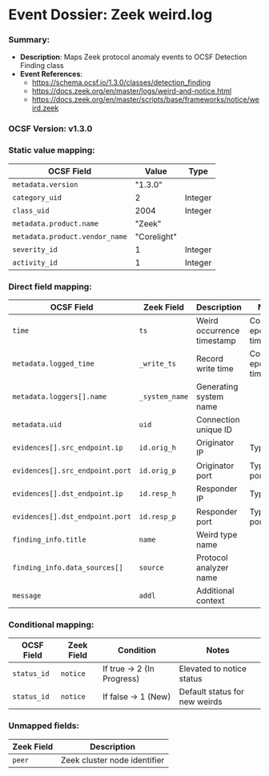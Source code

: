 # Event Dossier: Zeek weird.log
### Summary:
- **Description**: Maps Zeek protocol anomaly events to OCSF Detection Finding class
- **Event References**:
  - https://schema.ocsf.io/1.3.0/classes/detection_finding
  - https://docs.zeek.org/en/master/logs/weird-and-notice.html
  - https://docs.zeek.org/en/master/scripts/base/frameworks/notice/weird.zeek

### OCSF Version: v1.3.0

### Static value mapping:
| OCSF Field                     | Value          | Type       |
|-------------------------------|----------------|------------|
| `metadata.version`            | "1.3.0"        |            |
| `category_uid`                | 2              | Integer    |
| `class_uid`                   | 2004           | Integer    |
| `metadata.product.name`       | "Zeek"         |            |
| `metadata.product.vendor_name`| "Corelight"    |            |
| `severity_id`                 | 1              | Integer    |
| `activity_id`                 | 1              | Integer    |

### Direct field mapping:
| OCSF Field                     | Zeek Field              | Description                                | Notes                      |
|-------------------------------|-------------------------|--------------------------------------------|----------------------------|
| `time`                        | `ts`                    | Weird occurrence timestamp                 | Convert to epoch timestamp |
| `metadata.logged_time`        | `_write_ts`             | Record write time                          | Convert to epoch timestamp |
| `metadata.loggers[].name`     | `_system_name`          | Generating system name                     |                            |
| `metadata.uid`                | `uid`                   | Connection unique ID                       |                            |
| `evidences[].src_endpoint.ip` | `id.orig_h`             | Originator IP                              | Type: ip_t                 |
| `evidences[].src_endpoint.port` | `id.orig_p`           | Originator port                            | Type: port_t               |
| `evidences[].dst_endpoint.ip` | `id.resp_h`             | Responder IP                               | Type: ip_t                 |
| `evidences[].dst_endpoint.port` | `id.resp_p`           | Responder port                             | Type: port_t               |
| `finding_info.title`          | `name`                  | Weird type name                            |                            |
| `finding_info.data_sources[]` | `source`                | Protocol analyzer name                      |                            |
| `message`                     | `addl`                  | Additional context                          |                            |

### Conditional mapping:
| OCSF Field             | Zeek Field       | Condition                          | Notes                                      |
|-----------------------|------------------|------------------------------------|--------------------------------------------|
| `status_id`           | `notice`         | If true → 2 (In Progress)          | Elevated to notice status                  |
| `status_id`           | `notice`         | If false → 1 (New)                 | Default status for new weirds              |

### Unmapped fields:
| Zeek Field               | Description                                  |
|--------------------------|----------------------------------------------|
| `peer`                   | Zeek cluster node identifier                 |
